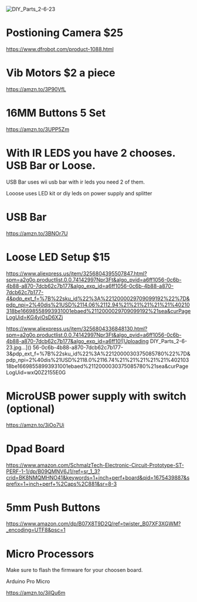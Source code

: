 ![DIY_Parts_2-6-23](https://user-images.githubusercontent.com/118452807/217100652-2e49baa1-14ba-45c7-896e-e2159b427f7a.jpg)


# Postioning Camera $25

https://www.dfrobot.com/product-1088.html

# Vib Motors $2 a piece

https://amzn.to/3P90VfL

# 16MM Buttons 5 Set

https://amzn.to/3UPP5Zm

# With IR LEDS you have 2 chooses. USB Bar or Loose. 

USB Bar uses wii usb bar with ir leds you need 2 of them. 

Looose uses LED kit or diy leds on power supply and splitter

# USB Bar

https://amzn.to/3BNOr7U

# Loose LED Setup $15

https://www.aliexpress.us/item/3256804395507847.html?spm=a2g0o.productlist.0.0.74142997Npr3Ft&algo_pvid=a6ff1056-0c6b-4b88-a870-7dcb62c7b177&algo_exp_id=a6ff1056-0c6b-4b88-a870-7dcb62c7b177-4&pdp_ext_f=%7B%22sku_id%22%3A%2212000029709099192%22%7D&pdp_npi=2%40dis%21USD%2114.06%2112.94%21%21%21%21%21%40210318be16698558993931001ebaed%2112000029709099192%21sea&curPageLogUid=KG4yiOsD6XZj

https://www.aliexpress.us/item/3256804336848130.html?spm=a2g0o.productlist.0.0.74142997Npr3Ft&algo_pvid=a6ff1056-0c6b-4b88-a870-7dcb62c7b177&algo_exp_id=a6ff10![Uploading DIY_Parts_2-6-23.jpg…]()
56-0c6b-4b88-a870-7dcb62c7b177-3&pdp_ext_f=%7B%22sku_id%22%3A%2212000030375085780%22%7D&pdp_npi=2%40dis%21USD%2118.0%2116.74%21%21%21%21%21%40210318be16698558993931001ebaed%2112000030375085780%21sea&curPageLogUid=wxQ0Z2155E0G

# MicroUSB power supply with switch (optional)

https://amzn.to/3iOo7Ui

# Dpad Board 
https://www.amazon.com/SchmalzTech-Electronic-Circuit-Prototype-ST-PERF-1-1/dp/B09QMNV6J1/ref=sr_1_3?crid=BK8NMQMHNO41&keywords=1+inch+perf+board&qid=1675439887&sprefix=1+inch+perf+%2Caps%2C881&sr=8-3

# 5mm Push Buttons
https://www.amazon.com/dp/B07X8T9D2Q/ref=twister_B07XF3XGWM?_encoding=UTF8&psc=1


# Micro Processors

Make sure to flash the firmware for your choosen board. 

Arduino Pro Micro

https://amzn.to/3iIQu6m

